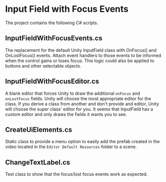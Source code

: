 # Input Field with Focus Events
The project contains the following C# scripts.

## InputFieldWithFocusEvents.cs
The replacement for the default Unity InputField class with OnFocus() and OnLostFocus() events. Attach event handlers to those events to be informed when the control gains or loses focus. This logic could also be applied to buttons and other selectable objects.

## InputFieldWithFocusEditor.cs
A blank editor that forces Unity to draw the additional `onFocus` and `onLostFocus` fields. Unity will choose the most appropriate editor for the class. If you derive a class from another and don't provide and editor, Unity will choose the super class' editor for you. It seems that InputField has a custom editor and only draws the fields it wants you to see.

## CreateUiElements.cs
Static class to provide a menu option to easily add the prefab created in the video located in the `Editor Default Resources` folder to a scene.

## ChangeTextLabel.cs
Test class to show that the focus/lost focus events work as expected.